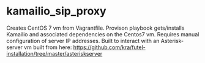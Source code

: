 # kamailio_sip_proxy

Creates CentOS 7 vm from Vagrantfile.
Provison playbook gets/installs Kamailio and associated dependencies on the Centos7 vm.  Requires manual configuration of server IP addresses.
Built to interact with an Asterisk-server vm built from here: https://github.com/kra/futel-installation/tree/master/asteriskserver
